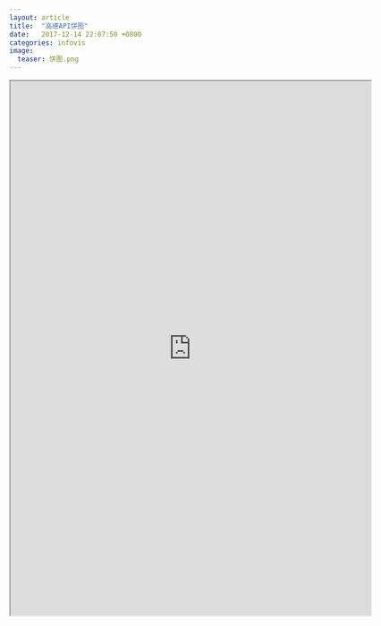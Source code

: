 ```yaml
---
layout: article
title:  "高德API饼图"
date:   2017-12-14 22:07:50 +0800
categories: infovis
image:
  teaser: 饼图.png
---
```


<div>
<iframe src="https://public.tableau.com/shared/KF6T5FB28?:display_count=yes"
 width="645" height="955"></iframe>
</div>
